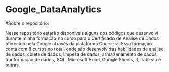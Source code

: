 # Google_DataAnalytics

#Sobre o repositório:

Nesse repositório estarão disponíveis alguns dos códigos que desenvolvi durante minha formação no curso para o Certificado de Análise de Dados oferecido pela Google através da plataforma Coursera.
Essa formação conta com 8 cursos no total, onde são desenvolvidas habilidades de análise de dados, coleta de dados, limpeza de dados, armazenamento de dados, tranformação de dados, SQL, Microsoft Excel, Google Sheets, R, Tableau e outras.
